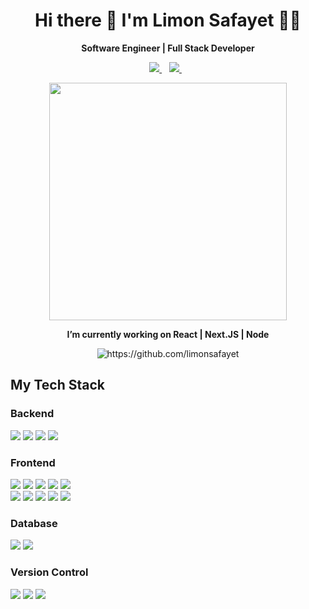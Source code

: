 <h1 align='center'>
  Hi there 👋 I'm Limon Safayet 👨‍💻
</h1>
<p align='center'>
  <b>Software Engineer | Full Stack Developer</b>
</p>
<p align='center'>
  <a href="https://www.linkedin.com/in/limon-safayet/" target="_blank">
    <img src="https://img.shields.io/badge/linkedin-%230077B5.svg?&style=for-the-badge&logo=linkedin&logoColor=white" />
  </a>&nbsp;&nbsp;
  <a href="https://www.hackerrank.com/limon6531" target="_blank">
    <img src="https://img.shields.io/badge/-Hackerrank-2EC866?style=for-the-badge&logo=HackerRank&logoColor=white"/>      
  </a>&nbsp;&nbsp;
</p>
<p align='center'>
  <img src="https://github-readme-stats.vercel.app/api?username=limonsafayet&show_icons=true&count_private=true&theme=dark" width="380">
</p>
<p align='center'><b>I’m currently working on React | Next.JS | Node </b></p>
<p align='center'><img src="https://komarev.com/ghpvc/?username=limonsafayet" alt="https://github.com/limonsafayet" /></p>

## My Tech Stack
### Backend
<span>
  <img src="https://img.shields.io/badge/c%20sharp-%23239120.svg?&style=for-the-badge&logo=c%20sharp&logoColor=white" /> 
  <img src="https://img.shields.io/badge/dotnet-net%23239120.svg?&style=for-the-badge&logo=dot-net&logoColor=white" />
  <img src="https://img.shields.io/badge/python%20-%2314354C.svg?&style=for-the-badge&logo=python&logoColor=white"/>
  <img src="https://img.shields.io/badge/node.js%20-%2343853D.svg?&style=for-the-badge&logo=node.js&logoColor=white"/>
</span>

### Frontend
<span>
  <img src="https://img.shields.io/badge/react%20-%2320232a.svg?&style=for-the-badge&logo=react&logoColor=%2361DAFB"/>
  <img src="https://img.shields.io/badge/angular%20-%23DD0031.svg?&style=for-the-badge&logo=angular&logoColor=white"/>  
  <img src="https://img.shields.io/badge/typescript%20-%23007ACC.svg?&style=for-the-badge&logo=typescript&logoColor=white"/>
  <img src="https://img.shields.io/badge/jquery%20-%230769AD.svg?&style=for-the-badge&logo=jquery&logoColor=white"/>
  <img src="https://img.shields.io/badge/javascript%20-%23323330.svg?&style=for-the-badge&logo=javascript&logoColor=%23F7DF1E"/>
</span>
<br>
<span>
  <img src="https://img.shields.io/badge/html5%20-%23E34F26.svg?&style=for-the-badge&logo=html5&logoColor=white"/> 
  <img src="https://img.shields.io/badge/css3%20-%231572B6.svg?&style=for-the-badge&logo=css3&logoColor=white"/> 
  <img src="https://img.shields.io/badge/bootstrap%20-%23563D7C.svg?&style=for-the-badge&logo=bootstrap&logoColor=white"/>
  <img src="https://img.shields.io/badge/tailwindcss%20-%2338B2AC.svg?&style=for-the-badge&logo=tailwind-css&logoColor=white"/>
  <img src="https://img.shields.io/badge/material%20ui%20-%230081CB.svg?&style=for-the-badge&logo=material-ui&logoColor=white"/>
</span>

### Database
<span>
  <img src="https://img.shields.io/badge/Microsoft%20SQL%20Server-CC2927?logo=microsoft-sql-server&logoColor=white&style=for-the-badge"/>
  <img src="https://img.shields.io/badge/mysql-%2300000f.svg?&style=for-the-badge&logo=mysql&logoColor=white"/>
</span>

### Version Control
<span>
  <img src="https://img.shields.io/badge/git%20-%23F05033.svg?&style=for-the-badge&logo=git&logoColor=white"/>
  <img src="https://img.shields.io/badge/gitlab%20-%23181717.svg?&style=for-the-badge&logo=gitlab&logoColor=white"/>
  <img src="https://img.shields.io/badge/github%20-%23121011.svg?&style=for-the-badge&logo=github&logoColor=white"/>
</span>
  




